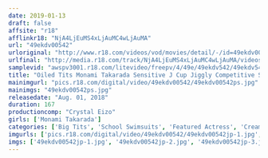 ```yaml
---
date: 2019-01-13
draft: false
affsite: "r18"
afflinkr18: "NjA4LjEuMS4xLjAuMC4wLjAuMA"
url: "49ekdv00542"
urloriginal: "http://www.r18.com/videos/vod/movies/detail/-/id=49ekdv00542"
urlfinal: "http://media.r18.com/track/NjA4LjEuMS4xLjAuMC4wLjAuMA/videos/vod/movies/detail/-/id=49ekdv00542"
samplevid: "awspv3001.r18.com/litevideo/freepv/4/49e/49ekdv542/49ekdv542_dmb_w.mp4"
title: "Oiled Tits Monami Takarada Sensitive J Cup Jiggly Competitive Swimsuit"
mainimgurl: "pics.r18.com/digital/video/49ekdv00542/49ekdv00542ps.jpg"
mainimgs: "49ekdv00542ps.jpg"
releasedate: "Aug. 01, 2018"
duration: 167
productioncomp: "Crystal Eizo"
girls: ['Monami Takarada']
categories: ['Big Tits', 'School Swimsuits', 'Featured Actress', 'Creampie', 'Vibrator', 'Masturbation', 'Facial', 'Lotion', 'Big Vibrator', 'Hi-Def']
imgurls: ['pics.r18.com/digital/video/49ekdv00542/49ekdv00542jp-1.jpg', 'pics.r18.com/digital/video/49ekdv00542/49ekdv00542jp-2.jpg', 'pics.r18.com/digital/video/49ekdv00542/49ekdv00542jp-3.jpg', 'pics.r18.com/digital/video/49ekdv00542/49ekdv00542jp-4.jpg', 'pics.r18.com/digital/video/49ekdv00542/49ekdv00542jp-5.jpg', 'pics.r18.com/digital/video/49ekdv00542/49ekdv00542jp-6.jpg', 'pics.r18.com/digital/video/49ekdv00542/49ekdv00542jp-7.jpg', 'pics.r18.com/digital/video/49ekdv00542/49ekdv00542jp-8.jpg', 'pics.r18.com/digital/video/49ekdv00542/49ekdv00542jp-9.jpg', 'pics.r18.com/digital/video/49ekdv00542/49ekdv00542jp-10.jpg', 'pics.r18.com/digital/video/49ekdv00542/49ekdv00542jp-11.jpg', 'pics.r18.com/digital/video/49ekdv00542/49ekdv00542jp-12.jpg', 'pics.r18.com/digital/video/49ekdv00542/49ekdv00542jp-13.jpg', 'pics.r18.com/digital/video/49ekdv00542/49ekdv00542jp-14.jpg', 'pics.r18.com/digital/video/49ekdv00542/49ekdv00542jp-15.jpg', 'pics.r18.com/digital/video/49ekdv00542/49ekdv00542jp-16.jpg', 'pics.r18.com/digital/video/49ekdv00542/49ekdv00542jp-17.jpg', 'pics.r18.com/digital/video/49ekdv00542/49ekdv00542jp-18.jpg', 'pics.r18.com/digital/video/49ekdv00542/49ekdv00542jp-19.jpg', 'pics.r18.com/digital/video/49ekdv00542/49ekdv00542jp-20.jpg']
imgs: ['49ekdv00542jp-1.jpg', '49ekdv00542jp-2.jpg', '49ekdv00542jp-3.jpg', '49ekdv00542jp-4.jpg', '49ekdv00542jp-5.jpg', '49ekdv00542jp-6.jpg', '49ekdv00542jp-7.jpg', '49ekdv00542jp-8.jpg', '49ekdv00542jp-9.jpg', '49ekdv00542jp-10.jpg', '49ekdv00542jp-11.jpg', '49ekdv00542jp-12.jpg', '49ekdv00542jp-13.jpg', '49ekdv00542jp-14.jpg', '49ekdv00542jp-15.jpg', '49ekdv00542jp-16.jpg', '49ekdv00542jp-17.jpg', '49ekdv00542jp-18.jpg', '49ekdv00542jp-19.jpg', '49ekdv00542jp-20.jpg']
---
```

